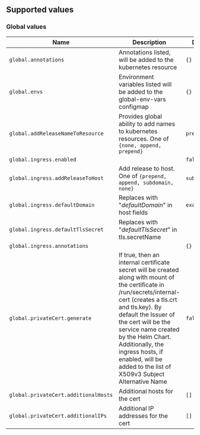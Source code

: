 ## Supported values
### Global values
| Name                                 | Description                                                                                                                                                                                                                                                                                                                                                     | Default       |
| ------------------------------------ | --------------------------------------------------------------------------------------------------------------------------------------------------------------------------------------------------------------------------------------------------------------------------------------------------------------------------------------------------------------- | ------------- |
| `global.annotations`                 | Annotations listed, will be added to the kubernetes resource                                                                                                                                                                                                                                                                                                    | `{}`          |
| `global.envs`                        | Environment variables listed will be added to the global-env-vars configmap                                                                                                                                                                                                                                                                                     | `{}`          |
| `global.addReleaseNameToResource`    | Provides global ability to add names to kubernetes resources. One of `{none, append, prepend}`                                                                                                                                                                                                                                                                  | `prepend`     |
| `global.ingress.enabled`             |                                                                                                                                                                                                                                                                                                                                                                 | `false`       |
| `global.ingress.addReleaseToHost`    | Add release to host. One of `{prepend, append, subdomain, none}`                                                                                                                                                                                                                                                                                                | `subdomain`   |
| `global.ingress.defaultDomain`       | Replaces with "_defaultDomain_" in host fields                                                                                                                                                                                                                                                                                                                  | `example.com` |
| `global.ingress.defaultTlsSecret`    | Replaces with "_defaultTlsSecret_" in tls.secretName                                                                                                                                                                                                                                                                                                            |               |
| `global.ingress.annotations`         |                                                                                                                                                                                                                                                                                                                                                                 | `{}`          |
| `global.privateCert.generate`        | If true, then an internal certificate secret will be created along with mount of the certificate in /run/secrets/internal-cert (creates a tls.crt and tls.key). By default the Issuer of the cert will be the service name created by the Helm Chart. Additionally, the ingress hosts, if enabled, will be added to the list of X509v3 Subject Alternative Name | `false`       |
| `global.privateCert.additionalHosts` | Additional hosts for the cert                                                                                                                                                                                                                                                                                                                                   | `[]`          |
| `global.privateCert.additionalIPs`   | Additional IP addresses for the cert                                                                                                                                                                                                                                                                                                                            | `[]`          |
